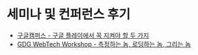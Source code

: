 # 세미나 및 컨퍼런스 후기

* [구글캠퍼스 - 구글 플레이에서 꼭 지켜야 할 두 가지](./2016-11-16-google-campus-two-things-you-must-keep-in-google-play.md)
* [GDG WebTech Workshop - 측정하는 놈, 로딩하는 놈, 그리는 놈](./2016-08-27-gdg-webtech-workshop-nnn.md)
